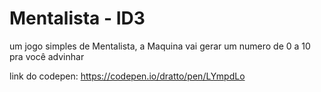 # Mentalista - ID3

um jogo simples de Mentalista, a Maquina vai gerar um numero de 0 a 10 pra você advinhar 

link do codepen: https://codepen.io/dratto/pen/LYmpdLo

